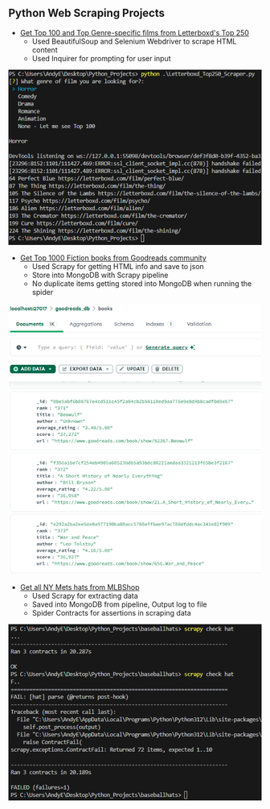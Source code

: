 ## Python Web Scraping Projects


- <a href="https://github.com/AndyEstevez/Python-WebScrape-Projects/blob/main/Letterboxd_Top250_Scraper.py">Get Top 100 and Top Genre-specific films from Letterboxd's Top 250</a>
    - Used BeautifulSoup and Selenium Webdriver to scrape HTML content
    - Used Inquirer for prompting for user input<br>
<img src="images/letterboxd_topfilms.png" height='auto' width='auto'/>



- <a href="https://github.com/AndyEstevez/Python-WebScrape-Projects/tree/main/goodreads_fiction">Get Top 1000 Fiction books from Goodreads community</a>
    - Used Scrapy for getting HTML info and save to json
    - Store into MongoDB with Scrapy pipeline
    - No duplicate items getting stored into MongoDB when running the spider <br>
<img src="images/goodreads_db.png" height='auto' width='auto'/>

- <a href="https://github.com/AndyEstevez/Python-WebScrape-Projects/tree/main/baseballhats">Get all NY Mets hats from MLBShop</a>
    - Used Scrapy for extracting data
    - Saved into MongoDB from pipeline, Output log to file
    - Spider Contracts for assertions in scraping data <br>
<img src="images/scrapy_contracts.png" height='auto' width='auto'/> 